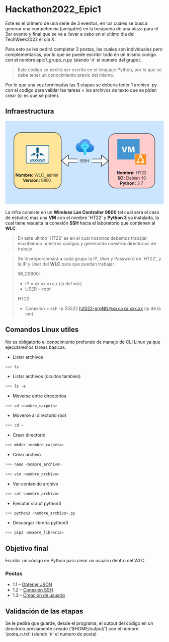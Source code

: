 # Hackathon2022_Epic1

Este es el primero de una serie de 3 eventos, en los cuales se busca generar una competencia (amigable) en la busqueda de una plaza para el 3er evento y final que se va a llevar a cabo en el ultimo dia del TechWeek2022 el día X.

Para esto se les pedirá completar 3 postas, las cuales son individuales pero complementarias, por lo que se puede escribir todo en un mismo codigo con el nombre epic1_grupo_n.py (siendo 'n' el numero del grupo).

> Este codigo se pedirá ser escrito en el lenguaje Python, por lo que se debe tener un conocimiento previo del mismo.

Por lo que una vez terminadas las 3 etapas se debería tener 1 archivo .py con el codigo para validar las tareas + los archivos de texto que se pidan crear (si es que se piden).

## Infraestructura 

<p align="center">
  <img src="Postas/InfraTW.png" alt="Infraestructura Hackathon"/>
</p>

La infra consiste en un **Wireless Lan Controller 9800** (el cual será el caso de estudio) mas una **VM** con el nombre 'HT22' y **Python 3** ya instalado, la cual tiene resuelta la conexión **SSH** hacia el laboratorio que contienen al **WLC**.

> En este ultimo 'HT22' es en el cual nosotros debemos trabajar, escribiendo nuestros codigos y generando nuestros directorios de trabajo.

> Se le proporcionará a cada grupo la IP, User y Password de 'HT22', y la IP y User del **WLC** para que puedan trabajar.
>
> WLC9800:
> - IP = xx.xx.xxx.x (ip del wlc)
> - USER = root
>
> HT22:
> - Conexión = ssh -p 55522 h2022-grpNN@xxx.xxx.xxx.xx (ip de la vm)

## Comandos Linux utiles
No es obligatorio el conocimiento profundo de manejo de CLI Linux ya que ejecutaremos tareas basicas.

- Listar archivos
~~~bash
>>> ls
~~~
- Listar archivos (ocultos tambien)
~~~bash
>>> ls -a
~~~
- Moverse entre directorios
~~~bash
>>> cd <nombre_carpeta>
~~~
- Moverse al directorio root
~~~bash
>>> cd ~
~~~
- Crear directorio
~~~bash
>>> mkdir <nombre_carpeta>
~~~
- Crear archivo
~~~bash
>>> nano <nombre_archivo>
~~~
~~~bash
>>> vim <nombre_archivo>
~~~
- Ver contenido archivo
~~~bash
>>> cat <nombre_archivo>
~~~
- Ejecutar script python3
~~~bash
>>> python3 <nombre_archivo>.py
~~~
- Descargar libreria python3
~~~bash
>>> pip3 <nombre_libreria>
~~~

## Objetivo final
Escribir un código en Python para crear un usuario dentro del WLC.

### Postas
- 1.1 – [Obtener JSON](Postas/P1.md)
- 1.2 – [Conexión SSH](Postas/P2.md)
- 1.3 – [Creación de usuario](Postas/P3.md)

## Validación de las etapas
Se le pedirá que guarde, desde el programa, el output del código en un directorio previamente creado (‘$HOME/output/’) con el nombre ‘posta_n.txt’ (siendo 'n' el numero de posta)
